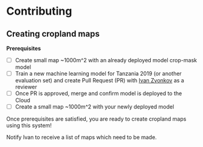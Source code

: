 # Contributing

## Creating cropland maps
**Prerequisites**
- [ ] Create small map ~1000m^2 with an already deployed model crop-mask model
- [ ] Train a new machine learning model for Tanzania 2019 (or another evaluation set) and create Pull Request (PR) with [Ivan Zvonkov](https://github.com/ivanzvonkov) as a reviewer
- [ ] Once PR is approved, merge and confirm model is deployed to the Cloud
- [ ] Create a small map ~1000m^2 with your newly deployed model

Once prerequisites are satisfied, you are ready to create cropland maps using this system! 

Notify Ivan to receive a list of maps which need to be made.
